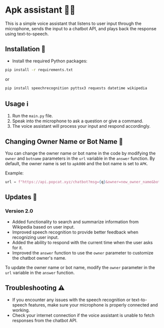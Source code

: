 # Apk assistant 🎤🤖

This is a simple voice assistant that listens to user input through the microphone, sends the input to a chatbot API, and plays back the response using text-to-speech.

## Installation 🚀

- Install the required Python packages:
```bash
pip install -r requirements.txt
```
or
```bash
pip install speechrecognition pyttsx3 requests datetime wikipedia
```


## Usage ℹ️

1. Run the `main.py` file.
2. Speak into the microphone to ask a question or give a command.
3. The voice assistant will process your input and respond accordingly.

## Changing Owner Name or Bot Name 🔄

You can change the owner name or bot name in the code by modifying the `owner` and `botname` parameters in the `url` variable in the `answer` function. By default, the owner name is set to `apk000` and the bot name is set to `APK`.


Example:
```python
url = f"https://api.popcat.xyz/chatbot?msg={q}&owner=new_owner_name&botname=new_bot_name"
```


## Updates 🚀

### Version 2.0

- Added functionality to search and summarize information from Wikipedia based on user input.
- Improved speech recognition to provide better feedback when recognizing user input.
- Added the ability to respond with the current time when the user asks for it.
- Improved the `answer` function to use the `owner` parameter to customize the chatbot owner's name.

To update the owner name or bot name, modify the `owner` parameter in the `url` variable in the `answer` function.


## Troubleshooting ⚠️

- If you encounter any issues with the speech recognition or text-to-speech features, make sure your microphone is properly connected and working.
- Check your internet connection if the voice assistant is unable to fetch responses from the chatbot API.
